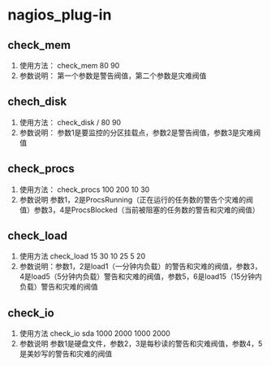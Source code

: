 # nagios_plug-in

## check_mem
1. 使用方法： check_mem 80 90
2. 参数说明： 第一个参数是警告阀值，第二个参数是灾难阀值

## chech_disk
1. 使用方法： check_disk / 80 90
2. 参数说明： 参数1是要监控的分区挂载点，参数2是警告阀值，参数3是灾难阀值

## check_procs
1. 使用方法： check_procs 100 200 10 30
2. 参数说明   参数1，2是ProcsRunning（正在运行的任务数的警告个灾难的阀值）参数3，4是ProcsBlocked（当前被阻塞的任务数的警告和灾难的阀值）

## check_load
1. 使用方法 check_load 15 30 10 25 5 20
2. 参数说明：参数1，2是load1（一分钟内负载）的警告和灾难的阀值，参数3，4是load5（5分钟内负载）警告和灾难的阀值，参数5，6是load15（15分钟内负载）警告和灾难的阀值

## check_io
1. 使用方法 check_io sda 1000 2000 1000 2000
2. 参数说明 参数1是硬盘文件，参数2，3是每秒读的警告和灾难阀值，参数4，5是美妙写的警告和灾难的阀值